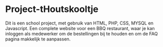 # Project-tHoutskooltje

Dit is een school project, met gebruik van HTML, PHP, CSS, MYSQL en Javascript.
Een complete website voor een BBQ restaurant, waar je kan inloggen als medewerker om de bestellingen bij te houden en om de FAQ pagina makkelijk te aanpassen.

